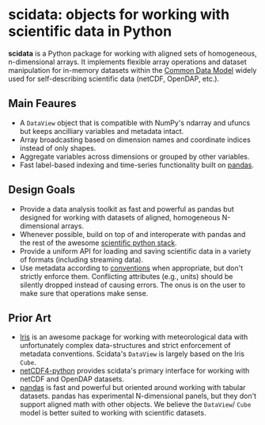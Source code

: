 # scidata: objects for working with scientific data in Python

**scidata** is a Python package for working with aligned sets of homogeneous,
n-dimensional arrays. It implements flexible array operations and dataset
manipulation for in-memory datasets within the [Common Data Model][cdm] widely
used for self-describing scientific data (netCDF, OpenDAP, etc.).

## Main Feaures

  - A `DataView` object that is compatible with NumPy's ndarray and ufuncs
    but keeps ancilliary variables and metadata intact.
  - Array broadcasting based on dimension names and coordinate indices
    instead of only shapes.
  - Aggregate variables across dimensions or grouped by other variables.
  - Fast label-based indexing and time-series functionality built on
    [pandas][pandas].

## Design Goals

  - Provide a data analysis toolkit as fast and powerful as pandas but
    designed for working with datasets of aligned, homogeneous N-dimensional
    arrays.
  - Whenever possible, build on top of and interoperate with pandas and the
    rest of the awesome [scientific python stack][scipy].
  - Provide a uniform API for loading and saving scientific data in a variety
    of formats (including streaming data).
  - Use metadata according to [conventions][cf] when appropriate, but don't
    strictly enforce them. Conflicting attributes (e.g., units) should be
    silently dropped instead of causing errors. The onus is on the user to
    make sure that operations make sense.

## Prior Art

  - [Iris][iris] is an awesome package for working with meteorological data with
    unfortunately complex data-structures and strict enforcement of metadata
    conventions. Scidata's `DataView` is largely based on the Iris `Cube`.
  - [netCDF4-python][nc4] provides scidata's primary interface for working with
    netCDF and OpenDAP datasets.
  - [pandas][pandas] is fast and powerful but oriented around working with
    tabular datasets. pandas has experimental N-dimensional panels, but they
    don't support aligned math with other objects. We believe the `DataView`/
    `Cube` model is better suited to working with scientific datasets.

[pandas]: http://pandas.pydata.org/
[cdm]: http://www.unidata.ucar.edu/software/thredds/current/netcdf-java/CDM/
[cf]: http://cf-pcmdi.llnl.gov/documents/cf-conventions/1.6/cf-conventions.html
[scipy]: http://scipy.org/
[nc4]: http://netcdf4-python.googlecode.com/svn/trunk/docs/netCDF4-module.html
[iris]: http://scitools.org.uk/iris/
